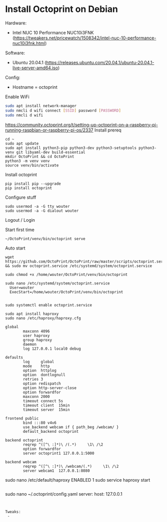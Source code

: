 # Install Octoprint on Debian

Hardware:
 - Intel NUC 10 Performance NUC10i3FNK (https://tweakers.net/pricewatch/1508342/intel-nuc-10-performance-nuc10i3fnk.html)

Software:
 - Ubuntu 20.04.1 (https://releases.ubuntu.com/20.04.1/ubuntu-20.04.1-live-server-amd64.iso)
 
Config:
 - Hostname = octoprint

Enable WiFi
```bash
sudo apt install network-manager
sudo nmcli d wifi connect [SSID] password [PASSWORD]
sudo nmcli d wifi
```

https://community.octoprint.org/t/setting-up-octoprint-on-a-raspberry-pi-running-raspbian-or-raspberry-pi-os/2337
Install prereq
```
cd ~
sudo apt update
sudo apt install python3-pip python3-dev python3-setuptools python3-venv git libyaml-dev build-essential
mkdir OctoPrint && cd OctoPrint
python3 -m venv venv
source venv/bin/activate
```

Install octoprint
```
pip install pip --upgrade
pip install octoprint
```

Configure stuff
```
sudo usermod -a -G tty wouter
sudo usermod -a -G dialout wouter
```

Logout / Login

Start first time
```
~/OctoPrint/venv/bin/octoprint serve
```

Auto start
```
wget https://github.com/OctoPrint/OctoPrint/raw/master/scripts/octoprint.service && sudo mv octoprint.service /etc/systemd/system/octoprint.service

sudo chmod +x /home/wouter/OctoPrint/venv/bin/octoprint

sudo nano /etc/systemd/system/octoprint.service
  User=wouter
  ExecStart=/home/wouter/OctoPrint/venv/bin/octoprint


sudo systemctl enable octoprint.service

```

```
sudo apt install haproxy
sudo nano /etc/haproxy/haproxy.cfg
```

```
global
        maxconn 4096
        user haproxy
        group haproxy
        daemon
        log 127.0.0.1 local0 debug

defaults
        log     global
        mode    http
        option  httplog
        option  dontlognull
        retries 3
        option redispatch
        option http-server-close
        option forwardfor
        maxconn 2000
        timeout connect 5s
        timeout client  15min
        timeout server  15min

frontend public
        bind :::80 v4v6
        use_backend webcam if { path_beg /webcam/ }
        default_backend octoprint

backend octoprint
        reqrep ^([^\ :]*)\ /(.*)     \1\ /\2
        option forwardfor
        server octoprint1 127.0.0.1:5000

backend webcam
        reqrep ^([^\ :]*)\ /webcam/(.*)     \1\ /\2
        server webcam1  127.0.0.1:8080
```
sudo nano /etc/default/haproxy
 ENABLED 1
sudo service haproxy start
```

```
sudo nano ~/.octoprint/config.yaml
server:
    host: 127.0.0.1

```
        

Tweaks:
 - 
